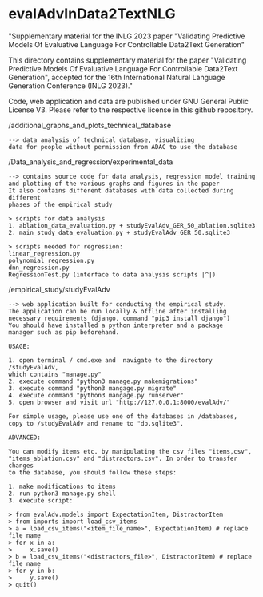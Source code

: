 # evalAdvInData2TextNLG
"Supplementary material for the INLG 2023 paper "Validating Predictive Models Of Evaluative Language For Controllable Data2Text Generation"

This directory contains supplementary material for the paper "Validating Predictive Models Of Evaluative Language For Controllable Data2Text Generation",
accepted for the 16th International Natural Language Generation Conference (INLG 2023)."

Code, web application and data are published under GNU General Public License V3.
Please refer to the respective license in this github repository.


 /additional_graphs_and_plots_technical_database
 
    --> data analysis of technical database, visualizing
	data for people without permission from ADAC to use the database

 /Data_analysis_and_regression/experimental_data
 
    --> contains source code for data analysis, regression model training
	and plotting of the various graphs and figures in the paper
	It also contains different databases with data collected during different
	phases of the empirical study

	> scripts for data analysis
	1. ablation_data_evaluation.py + studyEvalAdv_GER_50_ablation.sqlite3
	2. main_study_data_evaluation.py + studyEvalAdv_GER_50.sqlite3

	> scripts needed for regression:
	linear_regression.py
	polynomial_regression.py
	dnn_regression.py
	RegressionTest.py (interface to data analysis scripts |^|)
      
      
 /empirical_study/studyEvalAdv
 
    --> web application built for conducting the empirical study.
	The application can be run locally & offline after installing
	necessary requirements (django, command "pip3 install django")
	You should have installed a python interpreter and a package 
	manager such as pip beforehand.

	USAGE:

	1. open terminal / cmd.exe and  navigate to the directory /studyEvalAdv,
	which contains "manage.py"
	2. execute command "python3 manage.py makemigrations"
	3. execute command "python3 mangage.py migrate"
	4. execute command "python3 mangage.py runserver"
	5. open browser and visit url "http://127.0.0.1:8000/evalAdv/"

	For simple usage, please use one of the databases in /databases,
	copy to /studyEvalAdv and rename to "db.sqlite3".

	ADVANCED:

	You can modify items etc. by manipulating the csv files "items,csv",
	"items_ablation.csv" and "distractors.csv". In order to transfer changes
	to the database, you should follow these steps:

	1. make modifications to items
	2. run python3 manage.py shell
	3. execute script:

	> from evalAdv.models import ExpectationItem, DistractorItem
	> from imports import load_csv_items
	> a = load_csv_items("<item_file_name>", ExpectationItem) # replace file name
	> for x in a:
	>     x.save()
	> b = load_csv_items("<distractors_file>", DistractorItem) # replace file name
	> for y in b:
	>     y.save()
	> quit()
